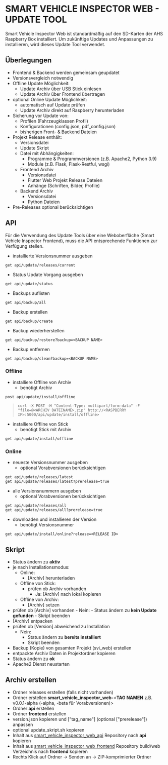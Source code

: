 # SMART VEHICLE INSPECTOR WEB - UPDATE TOOL
Smart Vehicle Inspector Web ist standardmäßig auf den SD-Karten der AHS Raspberry Box installiert. Um zukünftige Updates und Anpassungen zu installieren, wird dieses Update Tool verwendet.

## Überlegungen
- Frontend & Backend werden gemeinsam geupdatet
- Versionsvergleich notwendig
- Offline Update Möglichkeit:
  - Update Archiv über USB Stick einlesen
  - Update Archiv über Frontend übertragen
- optional Online Update Möglichkeit:
  - automatisch auf Update prüfen
  - Update Archiv direkt auf Raspberry herunterladen
- Sicherung vor Update von:
  - Profilen (Fahrzeugklassen Profil)
  - Konfigurationen (config.json, pdf_config.json)
  - bisherigen Front- & Backend Dateien
- Projekt Release enthält:
  - Versionsdatei
  - Update Skript
  - Datei mit Abhängigkeiten:
    - Programme & Programmversionen (z.B. Apache2, Python 3.9)
    - Module (z.B. Flask, Flask-Restful, wsgi)
  - Frontend Archiv
    - Versionsdatei
    - Flutter Web Projekt Release Dateien
    - Anhänge (Schriften, Bilder, Profile)
  - Backend Archiv
    - Versionsdatei
    - Python Dateien
- Pre-Releases optional berücksichtigen

## API
Für die Verwendung des Update Tools über eine Weboberfläche (Smart Vehicle Inspector Frontend), muss die API entsprechende Funktionen zur Verfügung stellen.

- installierte Versionsnummer ausgeben

`get api/update/releases/current`

- Status Update Vorgang ausgeben

`get api/update/status`

- Backups auflisten

`get api/backup/all`

- Backup erstellen

`get api/backup/create`

- Backup wiederherstellen

`get api/backup/restore?backup=<BACKUP NAME>`

- Backup entfernen

`get api/backup/clean?backup=<BACKUP NAME>`

### Offline
- installiere Offline von Archiv 
  - benötigt Archiv

`post api/update/install/offline`

> `curl -X POST -H "Content-Type: multipart/form-data" -F "file=@<ARCHIV DATEINAME>.zip" http://<RASPBERRY IP>:5000/api/update/install/offline>`

- installiere Offline von Stick
  - benötigt Stick mit Archiv

`get api/update/install/offline`

### Online
- neueste Versionsnummer ausgeben
  - optional Vorabversionen berücksichtigen

`get api/update/releases/latest`\
`get api/update/releases/latest?prerelease=true`

- alle Versionsnummern ausgeben
  - optional Vorabversionen berücksichtigen

`get api/update/releases/all`\
`get api/update/releases/all?prerelease=true`

- downloaden und installieren der Version
  - benötigt Versionsnummer

`get api/update/install/online?release=<RELEASE ID>`

## Skript
- Status ändern zu **aktiv**
- je nach Installationsmodus:
  - Online:
      - [Archiv] herunterladen
  - Offline von Stick:
    - prüfen ob Archiv vorhanden
      - Ja: [Archiv] nach lokal kopieren
  - Offline von Archiv:
    - [Archiv] setzen
- prüfen ob [Archiv] vorhanden
      - Nein: 
        - Status ändern zu **kein Update gefunden**
        - Skript beenden
- [Archiv] entpacken
- prüfen ob [Version] abweichend zu Installation
  - Nein: 
    - Status ändern zu **bereits installiert**
    - Skript beenden
- Backup (Kopie) von gesamten Projekt (svi_web) erstellen
- entpackte Archiv Daten in Projektordner kopieren
- Status ändern zu **ok**
- Apache2 Dienst neustarten

## Archiv erstellen
- Ordner releases erstellen (falls nicht vorhanden)
- Ordner erstellen **smart_vehicle_inspector_web-**\<**TAG NAMEN** z.B. v0.0.1-alpha (-alpha, -beta für Vorabversionen)\>
- Ordner **api** erstellen
- Ordner **frontend** erstellen
- version.json kopieren und ["tag_name"] (optional ["prerelease"]) anpassen
- optional update_skript.sh kopieren
- Inhalt aus [smart_vehicle_inspector_web_api](https://github.com/AHS-PRUEFTECHNIK/smart_vehicle_inspector_web_api) Repository nach **api** kopieren
- Inhalt aus [smart_vehicle_inspector_web_frontend](https://github.com/AHS-PRUEFTECHNIK/smart_vehicle_inspector_web_frontend) Repository build/web Verzeichnis nach **frontend** kopieren
- Rechts Klick auf Ordner -> Senden an -> ZIP-komprimierter Ordner